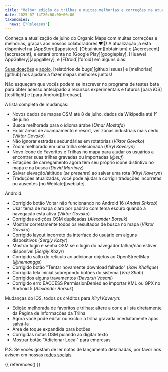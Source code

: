 ```yaml
---
title: "Melhor edição de trilhas e muitas melhorias e correções na atualização do Organic Maps julho 2025"
date: 2025-07-14T20:00:00+00:00
taxonomies:
  news: ["Releases"]
---
```


Conheça a atualização de julho do Organic Maps com muitas correções e melhorias, graças aos nossos colaboradores ❤️💪! A atualização já está disponível na [AppStore][appstore], [Obtainium][obtainium] e [Accrescent][accrescent], e estará pronta no [Google Play][googleplay], [Huawei AppGallery][appgallery], e [FDroid][fdroid] em alguns dias.

[Suas doações](@/donate/index.pt-BR.md) e [apoio](@/contribute/index.pt-BR.md), [relatórios de bugs][github issues] e [melhorias][github] nos ajudam a fazer mapas melhores juntos!

Não esqueçam que vocês podem se inscrever no programa de testes beta para obter acesso antecipado a recursos experimentais e futuros [para iOS][testflight] e [para Android][firebase].

A lista completa de mudanças:
- Novos dados de mapas OSM até 8 de julho, dados da Wikipedia até 1º de julho
- Busca melhorada para o idioma árabe (_Omar Mostafa_)
- Exibir áreas de acampamento e resort, ver zonas industriais mais cedo (_Viktor Govako_)
- Não ignorar estradas secundárias em rotatórias (_Viktor Govako_)
- Zoom melhorado em uma trilha selecionada (_Kiryl Kaveryn_)
- Novo ícone de Favoritos e Trilhas no mapa para ajudar os usuários a encontrar suas trilhas gravadas ou importadas (_@euf_)
- Estações de carregamento agora têm seu próprio ícone distintivo no mapa e na busca (_David Martinez_)
- Salvar elevação/altitude (_se presente_) ao salvar uma rota (_Kiryl Kaveryn_)
- Traduções atualizadas, você pode ajudar a corrigir traduções incorretas ou ausentes [no Weblate][weblate]

Android:
- Corrigido botão Voltar não funcionando no Android 16 (_Andrei Shkrob_)
- Usar tema de mapa claro por padrão com tema escuro quando a navegação está ativa (_Viktor Govako_)
- Corrigidas edições OSM duplicadas (_Alexander Borsuk_)
- Mostrar corretamente todos os resultados de busca no mapa (_Viktor Govako_)
- Corrigido layout incorreto da interface do usuário em alguns dispositivos (_Sergiy Kozyr_)
- Mostrar login e senha OSM se o login do navegador falhar/não estiver disponível (_Sergiy Kozyr_)
- Corrigido salto do retículo ao adicionar objetos ao OpenStreetMap (_@hemanggs_)
- Corrigido botão "Tentar novamente download falhado" (_Kavi Khalique_)
- Corrigida tela inicial sobrepondo botões do sistema (_Vraj Shah_)
- Corrigidos alguns travamentos (_Devarsh Vasani_)
- Corrigido erro EACCESS PermissionDenied ao importar KML ou GPX no Android 5 (_Alexander Borsuk_)

Mudanças do iOS, todos os créditos para _Kiryl Kaveryn_:
- Edição melhorada de favoritos e trilhas: altere a cor e a lista diretamente da Página de Informações da Trilha
- Agora você pode editar ou excluir a trilha gravada imediatamente após salvá-la
- Área de toque expandida para botões
- Corrigidas notas OSM pulando ao digitar texto
- Mostrar botão "Adicionar Local" para empresas

P.S. Se vocês gostam de ler notas de lançamento detalhadas, por favor nos avisem em nossas [redes sociais](/#community)

{{ references() }}
